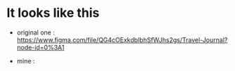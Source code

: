 # It looks like this

- original one : https://www.figma.com/file/QG4cOExkdbIbhSfWJhs2gs/Travel-Journal?node-id=0%3A1
  <!-- ![original one](../src/result_from_fimga.JPG)
  <img src="./result_from_fimga.JPG" /> -->

- mine :
